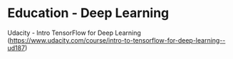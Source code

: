 # Education - Deep Learning
Udacity - Intro TensorFlow for Deep Learning (https://www.udacity.com/course/intro-to-tensorflow-for-deep-learning--ud187)
